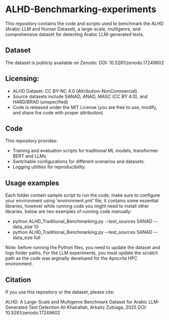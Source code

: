 # ALHD-Benchmarking-experiments
This repository contains the code and scripts used to benchmark the ALHD (Arabic LLM and Human Dataset), a large-scale, multigenre, and comprehensive dataset for detecting Arabic LLM-generated texts.

## Dataset
The dataset is publicly available on Zenodo:
DOI: 10.5281/zenodo.17249602

## Licensing:
- ALHD Dataset: CC BY-NC 4.0 (Attribution-NonCommercial)
- Source datasets include SANAD, ANAD, MASC (CC BY 4.0), and HARD/BRAD (unspecified)
- Code is released under the MIT License (you are free to use, modify, and share the code with proper attribution)

## Code
This repository provides:
- Training and evaluation scripts for traditional ML models, transformer BERT and LLMs.
- Switchable configurations for different scenarios and datasets.
- Logging utilities for reproducibility.

## Usage examples
Each folder contain sample script to run the code, make sure to configure your environment using 'environment.yml' file, it contains some essential libraries, however while running code you might need to install other libraries. below are two examples of running code manually:
- python ALHD_Traditional_Benchmarking.py --test_sources SANAD --data_size 10
- python ALHD_Traditional_Benchmarking.py --test_sources SANAD --data_size full

Note: before running the Python files, you need to update the dataset and logs folder paths. For the LLM experiments, you must update the scratch path as the code was arginally developed for the Apocrita HPC environment.

## Citation
If you use this repository or the dataset, please cite:

ALHD: A Large-Scale and Multigenre Benchmark Dataset for Arabic LLM-Generated Text Detection
Ali Khairallah, Arkaitz Zubiaga, 2025
DOI: 10.5281/zenodo.17249602
